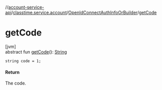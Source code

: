 //[account-service-api](../../../index.md)/[classtime.service.account](../index.md)/[OpenIdConnectAuthInfoOrBuilder](index.md)/[getCode](get-code.md)

# getCode

[jvm]\
abstract fun [getCode](get-code.md)(): [String](https://docs.oracle.com/javase/8/docs/api/java/lang/String.html)

`string code = 1;`

#### Return

The code.
